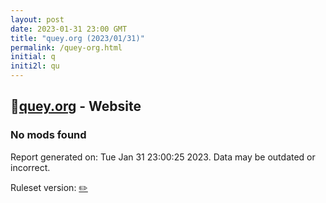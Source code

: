 ```yaml
---
layout: post
date: 2023-01-31 23:00 GMT
title: "quey.org (2023/01/31)"
permalink: /quey-org.html
initial: q
initi2l: qu
---
```


## 🐘[quey.org](https://quey.org) - Website

### No mods found

Report generated on: Tue Jan 31 23:00:25 2023. Data may be outdated or incorrect.

Ruleset version: [✏️](/version-pencil)
